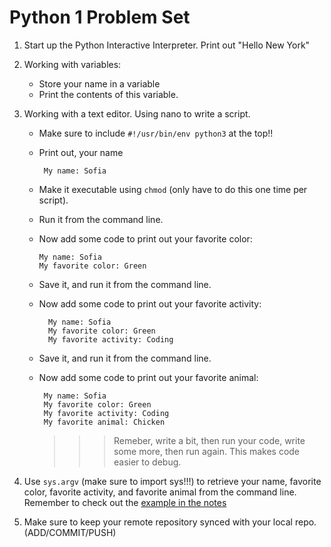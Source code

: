 Python 1 Problem Set
==================
 

1. Start up the Python Interactive Interpreter. Print out "Hello New York"
2. Working with variables:
    - Store your name in a variable
    - Print the contents of this variable.
3. Working with a text editor. Using nano to write a script. 
   - Make sure to include `#!/usr/bin/env python3` at the top!! 
   - Print out, your name  
   
        ```
         My name: Sofia
        ```
    - Make it executable using `chmod` (only have to do this one time per script).
    - Run it from the command line. 
    - Now add some code to print out your favorite color:  
  
         ```
         My name: Sofia
         My favorite color: Green
        ```
   - Save it, and run it from the command line. 
   - Now add some code to print out your favorite activity:

       ```
         My name: Sofia
         My favorite color: Green
         My favorite activity: Coding
        ```
   - Save it, and run it from the command line. 
   - Now add some code to print out your favorite animal:      
        
        ```
         My name: Sofia
         My favorite color: Green
         My favorite activity: Coding
         My favorite animal: Chicken
        ```
        >>>  Remeber, write a bit, then run your code, write some more, then run again. This makes code easier to debug. 

4. Use `sys.argv` (make sure to import sys!!!) to retrieve your name, favorite color, favorite activity, and favorite animal from the command line. Remember to check out the [example in the notes](https://github.com/prog4biol/pfb2018#command-line-parameters-a-special-built-in-list)
5. Make sure to keep your remote repository synced with your local repo. (ADD/COMMIT/PUSH)
